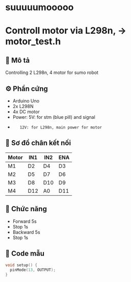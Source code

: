 # suuuuumooooo
# Controll motor via L298n, -> motor_test.h

## 📌 Mô tả
Controlling 2 L298n, 4 motor for sumo robot
## ⚙️ Phần cứng
- Arduino Uno
- 2x L298N
- 4x DC motor
- Power: 5V: for stm (blue pill) and signal
-        12V: for L298n, main power for motor

## 🔌 Sơ đồ chân kết nối

| Motor | IN1 | IN2 | ENA |
|---------|-----|-----|-----|
| M1      | D2  | D4  | D3  |
| M2      | D5  | D7  | D6  |
| M3      | D8  | D10 | D9  |
| M4      | D12 | A0  | D11 |

## 🧠 Chức năng
- Forward 5s
- Stop 1s
- Backward 5s
- Stop 1s

## 🧾 Code mẫu

```cpp
void setup() {
  pinMode(13, OUTPUT);
}
